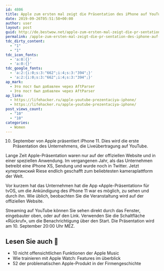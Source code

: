 ```yaml
---
id: 4806
title: Apple zum ersten mal zeigt die Präsentation des iPhone auf YouTube
date: 2019-09-26T05:51:58+00:00
author: user
layout: post
guid: http://de.bestwow.net/apple-zum-ersten-mal-zeigt-die-pr-sentation-des-iphone-auf-youtube/
permalink: /apple-zum-ersten-mal-zeigt-die-pr-sentation-des-iphone-auf-youtube/
tdc_dirty_content:
  - "1"
  - "1"
tdc_icon_fonts:
  - 'a:0:{}'
  - 'a:0:{}'
tdc_google_fonts:
  - 'a:2:{i:0;s:3:"662";i:4;s:3:"394";}'
  - 'a:2:{i:0;s:3:"662";i:4;s:3:"394";}'
ap_mark:
  - Это пост был добавлен через AftParser
  - Это пост был добавлен через AftParser
ap_link:
  - https://lifehacker.ru/apple-youtube-prezentaciya-iphone/
  - https://lifehacker.ru/apple-youtube-prezentaciya-iphone/
post_views_count:
  - "10"
  - "10"
categories:
  - Women
---
```

10. September von Apple präsentiert iPhone 11. Dies wird die erste Präsentation des Unternehmens, die Liveübertragung auf YouTube.

Lange Zeit Apple-Präsentation waren nur auf der offiziellen Website und in einer speziellen Anwendung. Im vergangenen Jahr, als das Unternehmen betreibt eine iPhone XS, Sendung und wurde noch in Twitter. Jetzt купертинский Riese endlich geschafft zum beliebtesten kameraplattform der Welt.</p> 

Vor kurzem hat das Unternehmen hat die App «Apple-Präsentation» für tvOS, um die Ankündigung des iPhone 11 war es möglich, zu sehen und durch ihn. Wie üblich, beobachten Sie die Veranstaltung wird auf der offiziellen Website.

Streaming auf YouTube können Sie sehen direkt durch das Fenster, eingebauter oben, oder auf den Link. Verwenden Sie die Schaltfläche «Rückruf», um die Benachrichtigung über den Start. Die Präsentation wird am 10. September 20:00 Uhr MEZ.

<div>
  <h2 class="read-also__title">
    <span>Lesen Sie auch</span> <span>🧐 </span>
  </h2>
  
  <ul class="read-also__list">
    <li>
      10 nicht offensichtlichen Funktionen der Apple Music
    </li>
    <li>
      Wie trainieren mit Apple Watch: Features im überblick
    </li>
    <li>
      52 der problematischen Apple-Produkt in der Firmengeschichte
    </li>
  </ul>
</div>